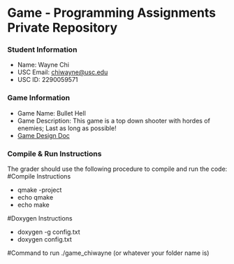 # Game - Programming Assignments Private Repository
### Student Information
  + Name: Wayne Chi
  + USC Email: chiwayne@usc.edu
  + USC ID: 2290059571

### Game Information
  + Game Name: Bullet Hell
  + Game Description: This game is a top down shooter with hordes of enemies; Last as long as possible!
  + [Game Design Doc](GameDesignDoc.md)


### Compile & Run Instructions
The grader should use the following procedure to compile and run the code:
#Compile Instructions
+ qmake -project
+ echo qmake
+ echo make

#Doxygen Instructions
+ doxygen -g config.txt
+ doxygen config.txt


#Command to run
./game_chiwayne (or whatever your folder name is)
